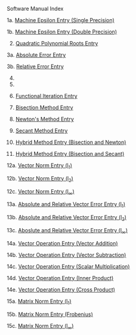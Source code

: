 Software Manual Index

1a. [Machine Epsilon Entry (Single Precision)](https://github.com/CamWeil/math4610/blob/master/softwaremanual/1amaceps.md)

1b. [Machine Epsilon Entry (Double Precision)](https://github.com/CamWeil/math4610/blob/master/softwaremanual/1bdmaceps.md)

2. [Quadratic Polynomial Roots Entry](https://github.com/CamWeil/math4610/edit/master/softwaremanual/2qproots.md)

3a. [Absolute Error Entry](https://github.com/CamWeil/math4610/edit/master/softwaremanual/3aabserr.md)

3b. [Relative Error Entry](https://github.com/CamWeil/math4610/edit/master/softwaremanual/3brelerr.md)

4.

5.

6. [Functional Iteration Entry](https://github.com/CamWeil/math4610/edit/master/softwaremanual/6funciter.md)

7. [Bisection Method Entry](https://github.com/CamWeil/math4610/edit/master/softwaremanual/7bisect.md)

8. [Newton's Method Entry](https://github.com/CamWeil/math4610/edit/master/softwaremanual/8newton.md)

9. [Secant Method Entry](https://github.com/CamWeil/math4610/edit/master/softwaremanual/9secant.md)

10. [Hybrid Method Entry (Bisection and Newton)](https://github.com/CamWeil/math4610/edit/master/softwaremanual/10hybridbn.md)

11. [Hybrid Method Entry (Bisection and Secant)](https://github.com/CamWeil/math4610/edit/master/softwaremanual/11hybridbs.md)

12a. [Vector Norm Entry (l<sub>1</sub>)](https://github.com/CamWeil/math4610/edit/master/softwaremanual/12avecnorml1.md)

12b. [Vector Norm Entry (l<sub>2</sub>)](https://github.com/CamWeil/math4610/edit/master/softwaremanual/12bvecnorml2.md)

12c. [Vector Norm Entry (l<sub>∞</sub>)](https://github.com/CamWeil/math4610/edit/master/softwaremanual/12cvecnormlinf.md)

13a. [Absolute and Relative Vector Error Entry (l<sub>1</sub>)](https://github.com/CamWeil/math4610/edit/master/softwaremanual/13avecerrl1.md)

13b. [Absolute and Relative Vector Error Entry (l<sub>2</sub>)](https://github.com/CamWeil/math4610/edit/master/softwaremanual/13bvecerrl2.md)

13c. [Aboslute and Relative Vector Error Entry (l<sub>∞</sub>)](https://github.com/CamWeil/math4610/edit/master/softwaremanual/13cvecerrlinf.md)

14a. [Vector Operation Entry (Vector Addition)](https://github.com/CamWeil/math4610/edit/master/softwaremanual/14avecopsadd.md)

14b. [Vector Operation Entry (Vector Subtraction)](https://github.com/CamWeil/math4610/edit/master/softwaremanual/14bvecopssub.md)

14c. [Vector Operation Entry (Scalar Multiplication)](https://github.com/CamWeil/math4610/edit/master/softwaremanual/14cvecopsmult.md)

14d. [Vector Operation Entry (Inner Product)](https://github.com/CamWeil/math4610/edit/master/softwaremanual/14dvecopsdot.md)

14e. [Vector Operation Entry (Cross Product)](https://github.com/CamWeil/math4610/edit/master/softwaremanual/14evecopscross.md)

15a. [Matrix Norm Entry (l<sub>1</sub>)](https://github.com/CamWeil/math4610/edit/master/softwaremanual/15amatnorml1.md)

15b. [Matrix Norm Entry (Frobenius)](https://github.com/CamWeil/math4610/edit/master/softwaremanual/15bvecnormfrob.md)

15c. [Matrix Norm Entry (l<sub>∞</sub>)](https://github.com/CamWeil/math4610/edit/master/softwaremanual/15cvmatnormlinf.md)

